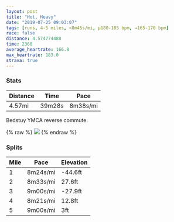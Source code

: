 ```yaml
---
layout: post
title: "Hot, Heavy"
date: "2019-07-25 09:03:07"
tags: [runs, 4-5 miles, <8m45s/mi, μ180-185 bpm, →165-170 bpm]
race: false
distance: 4.574774488
time: 2368
average_heartrate: 166.8
max_heartrate: 183.0
strava: true
---
```


### Stats

| Distance | Time | Pace |
|----------|------|------|
|4.57mi|39m28s|8m38s/mi|

Bedstuy YMCA reverse commute.

{% raw %}
<img src='https://maps.googleapis.com/maps/api/staticmap?maptype=roadmap&path=enc:eiiwFhckbM?ZMNMHUAUDODONI@[BUCg@@WJWCEBW?QFs@FGBS@YG]J]Dq@R_@BIBKJg@JID]?c@BIFUBKHc@L_@DGAK@SJMJKDSCaBPo@@]DW?QEkBTCAKBg@Ac@D}@NiALiAVg@BKF_@BmAROAEEKBW?KBICI@UAOFo@Hg@Ra@DSHu@@ODI?}@HOFa@DMAOD_@AIAs@TE?s@PKFk@Lu@Dw@LM?ECo@Jc@@u@HMDk@DMAUHW@]Lc@@]Fc@?a@NUCK?qCd@a@RkAfAE?CBOb@[Zi@t@OHm@v@Y^w@|@{@lAWPeAnA{@pAaA~@CNGHgBzA_@f@g@x@_@Xa@f@]Vq@x@QNW`@UL_@\[\MTEL_@`@?Fo@r@e@n@]NKJ[Ne@F]MMCk@BaCCIA]Og@EWOKC_@GS?SG_@CKGk@OkAg@E?C@]XICc@WI?IV_@l@AXI^a@dAMb@G^Ij@K^Ef@Ob@ARI\Mn@o@zB]f@Sp@Gb@IVGn@Wz@CRIRIp@EVIRA`@@ZQ`@E^GR?LETKTA`@GTMXOv@Sl@K`@?JQn@Qd@Kh@Sd@M`A?RLb@Ab@k@pBa@p@g@jBQhAQb@Gn@IXAh@CL@DWp@S|@k@jBUdBGv@Ub@Mb@CF@FGZM`@E`@YdAIPKj@GPOx@Kb@_@jBGRGb@IZWvA[jAGj@K\AXUhAOb@WpBWrAQj@]|@wAlGAf@GRGj@Kf@_@|@IJa@x@AVIXKr@WdAO\[EQSKCSMWEUIGKi@SCCOIC?EDE?GCMG?OSQE@g@Wk@Om@UWAOGOG_@_@k@Gc@Wa@OE?YGs@_@QCOFS?UCk@fAK`@C^Ub@OL[h@AVSx@IPET?PMj@AVY^O^O?m@KSMSSMCI@QGOK[Iq@WISIGMCCEG?KG]a@MGIQOM]Gy@o@QQ[SUIGIKEGGSIOO]MCEWO]EIGe@GCEe@WQOWGMGS[{@e@GO]Ie@]W_@s@c@[OUc@]WWMeAq@[MUQw@Wq@c@ICIGOESMa@[SY[Yu@QIMWQU[i@]c@OQSMKMQIGE@GTSTOZGNOr@_@d@{@hCQVADBN@b@Kn@[p@&key=AIzaSyC1MId7bFpkLXNAaYhBSTb8jLyiSqzbDtM&size=800x800&markers=color:yellow|label:S|40.68515,-73.95397&markers=color:green|label:F|40.73310000000002,-73.9845800000001'>
{% endraw %}

### Splits

| Mile | Pace | Elevation |
|------|------|-----------|
|1|8m24s/mi|-44.6ft|
|2|8m33s/mi|27.6ft|
|3|9m00s/mi|-27.9ft|
|4|8m21s/mi|12.8ft|
|5|9m00s/mi|3ft|

